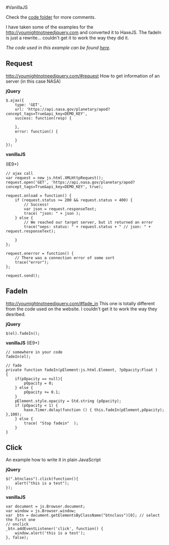 #VanillaJS

Check the [code folder](https://github.com/MatthijsKamstra/haxejs/tree/master/03vanillajs/code) for more comments.

I have taken some of the examples for the <http://youmightnotneedjquery.com> and converted it to HaxeJS.
The fadeIn is just a rewrite... couldn't get it to work the way they did it.

_The code used in this example can be found [here](https://github.com/MatthijsKamstra/haxejs/tree/master/03vanillajs/code)._


## Request
<http://youmightnotneedjquery.com/#request>
How to get information of an server (in this case NASA)

**jQuery**
```
$.ajax({
	type: 'GET',
	url: 'https://api.nasa.gov/planetary/apod?concept_tags=True&api_key=DEMO_KEY',
	success: function(resp) {

	},
	error: function() {

	}
});
```

**vanillaJS**

(IE9+)

```
// ajax call
var request = new js.html.XMLHttpRequest();
request.open('GET', 'https://api.nasa.gov/planetary/apod?concept_tags=True&api_key=DEMO_KEY', true);

request.onload = function() {
	if (request.status >= 200 && request.status < 400) {
		// Success!
		var json = request.responseText;
		trace( "json: " + json );
	} else {
		// We reached our target server, but it returned an error
		trace("oeps: status: " + request.status + " // json: " + request.responseText);

	}
};

request.onerror = function() {
	// There was a connection error of some sort
	trace("error");
};

request.send();
```

## FadeIn
<http://youmightnotneedjquery.com/#fade_in>
This one is totally different from the code used on the website. I couldn't get it to work the way they desribed.

**jQuery**
```
$(el).fadeIn();
```

**vanillaJS**
(IE9+)
```
// somewhere in your code
fadeIn(el);

// fade
private function fadeIn(pElement:js.html.Element, ?pOpacity:Float )
{
	if(pOpacity == null){
		pOpacity = 0;
	} else {
		pOpacity += 0.1;
	}
	pElement.style.opacity = Std.string (pOpacity);
	if (pOpacity < 1) {
		haxe.Timer.delay(function () { this.fadeIn(pElement,pOpacity); },100);
	} else {
		trace( "Stop fadein"  );
	}
}
```




## Click

An example how to write it in plain JavaScript

**jQuery**
```
$(".btnclass").click(function(){
	alert("this is a test");
});
```

**vanillaJS**

```
var document = js.Browser.document;
var window = js.Browser.window;
var _btn = document.getElementsByClassName("btnclass")[0]; // select the first one
// onclick
_btn.addEventListener('click', function() {
	window.alert('this is a test');
}, false);
```

